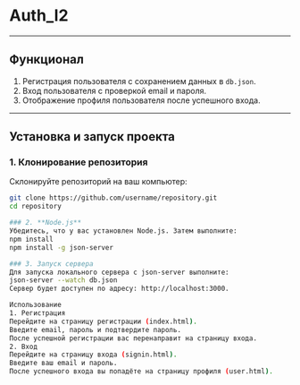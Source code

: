 ﻿# Auth_l2

---

## **Функционал**
1. Регистрация пользователя с сохранением данных в `db.json`.
2. Вход пользователя с проверкой email и пароля.
3. Отображение профиля пользователя после успешного входа.

---

## **Установка и запуск проекта**

### 1. Клонирование репозитория
Склонируйте репозиторий на ваш компьютер:
```bash
git clone https://github.com/username/repository.git
cd repository

### 2. **Node.js**
Убедитесь, что у вас установлен Node.js. Затем выполните:
npm install
npm install -g json-server

### 3. Запуск сервера
Для запуска локального сервера с json-server выполните:
json-server --watch db.json
Сервер будет доступен по адресу: http://localhost:3000.

Использование
1. Регистрация
Перейдите на страницу регистрации (index.html).
Введите email, пароль и подтвердите пароль.
После успешной регистрации вас перенаправит на страницу входа.
2. Вход
Перейдите на страницу входа (signin.html).
Введите ваш email и пароль.
После успешного входа вы попадёте на страницу профиля (user.html).
